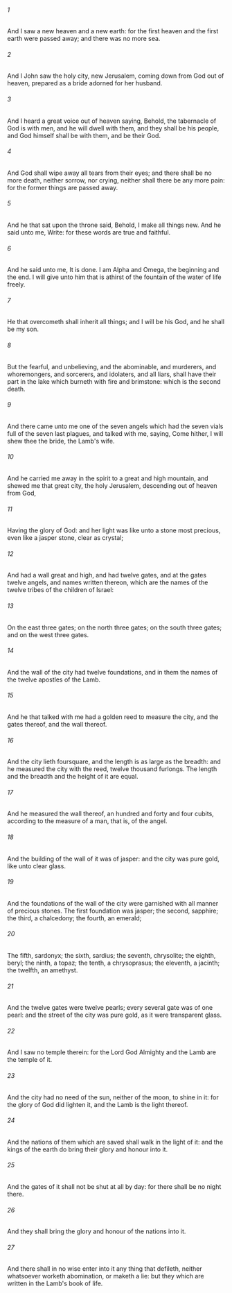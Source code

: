 ###### 1
And I saw a new heaven and a new earth: for the first heaven and the first earth were passed away; and there was no more sea.

###### 2
And I John saw the holy city, new Jerusalem, coming down from God out of heaven, prepared as a bride adorned for her husband.

###### 3
And I heard a great voice out of heaven saying, Behold, the tabernacle of God is with men, and he will dwell with them, and they shall be his people, and God himself shall be with them, and be their God.

###### 4
And God shall wipe away all tears from their eyes; and there shall be no more death, neither sorrow, nor crying, neither shall there be any more pain: for the former things are passed away.

###### 5
And he that sat upon the throne said, Behold, I make all things new. And he said unto me, Write: for these words are true and faithful.

###### 6
And he said unto me, It is done. I am Alpha and Omega, the beginning and the end. I will give unto him that is athirst of the fountain of the water of life freely.

###### 7
He that overcometh shall inherit all things; and I will be his God, and he shall be my son.

###### 8
But the fearful, and unbelieving, and the abominable, and murderers, and whoremongers, and sorcerers, and idolaters, and all liars, shall have their part in the lake which burneth with fire and brimstone: which is the second death.

###### 9
And there came unto me one of the seven angels which had the seven vials full of the seven last plagues, and talked with me, saying, Come hither, I will shew thee the bride, the Lamb's wife.

###### 10
And he carried me away in the spirit to a great and high mountain, and shewed me that great city, the holy Jerusalem, descending out of heaven from God,

###### 11
Having the glory of God: and her light was like unto a stone most precious, even like a jasper stone, clear as crystal;

###### 12
And had a wall great and high, and had twelve gates, and at the gates twelve angels, and names written thereon, which are the names of the twelve tribes of the children of Israel:

###### 13
On the east three gates; on the north three gates; on the south three gates; and on the west three gates.

###### 14
And the wall of the city had twelve foundations, and in them the names of the twelve apostles of the Lamb.

###### 15
And he that talked with me had a golden reed to measure the city, and the gates thereof, and the wall thereof.

###### 16
And the city lieth foursquare, and the length is as large as the breadth: and he measured the city with the reed, twelve thousand furlongs. The length and the breadth and the height of it are equal.

###### 17
And he measured the wall thereof, an hundred and forty and four cubits, according to the measure of a man, that is, of the angel.

###### 18
And the building of the wall of it was of jasper: and the city was pure gold, like unto clear glass.

###### 19
And the foundations of the wall of the city were garnished with all manner of precious stones. The first foundation was jasper; the second, sapphire; the third, a chalcedony; the fourth, an emerald;

###### 20
The fifth, sardonyx; the sixth, sardius; the seventh, chrysolite; the eighth, beryl; the ninth, a topaz; the tenth, a chrysoprasus; the eleventh, a jacinth; the twelfth, an amethyst.

###### 21
And the twelve gates were twelve pearls; every several gate was of one pearl: and the street of the city was pure gold, as it were transparent glass.

###### 22
And I saw no temple therein: for the Lord God Almighty and the Lamb are the temple of it.

###### 23
And the city had no need of the sun, neither of the moon, to shine in it: for the glory of God did lighten it, and the Lamb is the light thereof.

###### 24
And the nations of them which are saved shall walk in the light of it: and the kings of the earth do bring their glory and honour into it.

###### 25
And the gates of it shall not be shut at all by day: for there shall be no night there.

###### 26
And they shall bring the glory and honour of the nations into it.

###### 27
And there shall in no wise enter into it any thing that defileth, neither whatsoever worketh abomination, or maketh a lie: but they which are written in the Lamb's book of life.

